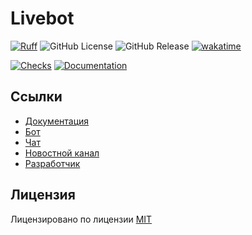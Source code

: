 # Livebot

[![Ruff](https://img.shields.io/endpoint?url=https://raw.githubusercontent.com/astral-sh/ruff/main/assets/badge/v2.json)](https://github.com/astral-sh/ruff)
![GitHub License](https://img.shields.io/github/license/0xM4LL0C/livebot)
![GitHub Release](https://img.shields.io/github/v/release/0xM4LL0C/livebot)
[![wakatime](https://wakatime.com/badge/user/ce8061a9-8aab-44c4-a913-9971a16e404a/project/018c835b-5be0-4506-879b-0f74ff959ef9.svg)](https://wakatime.com/badge/user/ce8061a9-8aab-44c4-a913-9971a16e404a/project/018c835b-5be0-4506-879b-0f74ff959ef9)

[![Checks](https://github.com/0xM4LL0C/livebot/actions/workflows/check.yml/badge.svg)](https://github.com/0xM4LL0C/livebot/actions/workflows/check.yml)
[![Documentation](https://github.com/0xM4LL0C/livebot/actions/workflows/documentation.yml/badge.svg)](https://github.com/0xM4LL0C/livebot/actions/workflows/documentation.yml)

## Ссылки

- [Документация](https://0xM4LL0C.github.io/livebot)
- [Бот](https://t.me/lliivveebot)
- [Чат](https://t.me/LiveBotOfficialChat)
- [Новостной канал](https://t.me/LiveBotOfficial)
- [Разработчик](https://github.com/0xM4LL0C)

## Лицензия

Лицензировано по лицензии [MIT](https://github.com/0xM4LL0C/livebot/blob/main/LICENSE)
